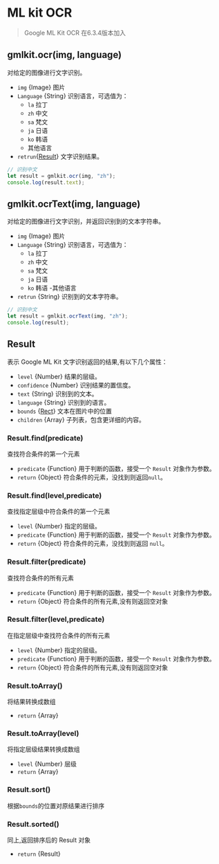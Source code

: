 # ML kit OCR

>  Google ML Kit OCR 在6.3.4版本加入

## gmlkit.ocr(img, language)

对给定的图像进行文字识别。

- `img` {Image} 图片
- `Language` {String} 识别语言，可选值为：
  - `la` 拉丁
  - `zh` 中文
  - `sa` 梵文
  - `ja` 日语
  - `ko` 韩语
  - 其他语言
- `retrun`{[Result](#Result)} 文字识别结果。

```js
// 识别中文
let result = gmlkit.ocr(img, "zh");
console.log(result.text);
```

## gmlkit.ocrText(img, language)

对给定的图像进行文字识别，并返回识别到的文本字符串。

- `img` {Image} 图片
- `Language` {String} 识别语言，可选值为：
  - `la` 拉丁
  - `zh` 中文
  - `sa` 梵文
  - `ja` 日语
  - `ko` 韩语 -其他语言
- `retrun` {String} 识别到的文本字符串。

```js
// 识别中文
let result = gmlkit.ocrText(img, "zh");
console.log(result);
```

## Result

表示 Google ML Kit 文字识别返回的结果,有以下几个属性：

- `level` {Number} 结果的层级。
- `confidence` {Number} 识别结果的置信度。
- `text` {String} 识别到的文本。
- `language` {String} 识别到的语言。
- `bounds` {[Rect](https://developer.android.google.cn/reference/kotlin/android/graphics/Rect?hl=en)} 文本在图片中的位置
- `children` {Array} 子列表，包含更详细的内容。

### Result.find(predicate)

查找符合条件的第一个元素

- `predicate` {Function} 用于判断的函数，接受一个 `Result` 对象作为参数。
- `return` {Object} 符合条件的元素，没找到则返回`null`。

### Result.find(level,predicate)

查找指定层级中符合条件的第一个元素

- `level` {Number} 指定的层级。
- `predicate` {Function} 用于判断的函数，接受一个 `Result` 对象作为参数。
- `return` {Object} 符合条件的元素，没找到则返回 `null`。

### Result.filter(predicate)

查找符合条件的所有元素

- `predicate` {Function} 用于判断的函数，接受一个 `Result` 对象作为参数。
- `return` {Object} 符合条件的所有元素,没有则返回空对象

### Result.filter(level,predicate)

在指定层级中查找符合条件的所有元素

- `level` {Number} 指定的层级。
- `predicate` {Function} 用于判断的函数，接受一个 `Result` 对象作为参数。
- `return` {Object} 符合条件的所有元素,没有则返回空对象

### Result.toArray()

将结果转换成数组

- `return` {Array}

### Result.toArray(level)

将指定层级结果转换成数组

- `level` {Number} 层级
- `return` {Array}

### Result.sort()

根据`bounds`的位置对原结果进行排序

### Result.sorted()

同上,返回排序后的 Result 对象

- `return` {Result}

